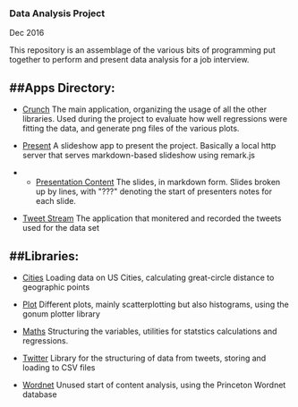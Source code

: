 ### Data Analysis Project
Dec 2016

This repository is an assemblage of the various bits of programming put together to perform and present data analysis for a job interview.

##Apps Directory:
---
* [Crunch](./apps/crunch/)
    The main application, organizing the usage of all the other libraries.  Used during the project to evaluate how well regressions were fitting the data, and generate png files of the various plots.

* [Present](./apps/present/)
    A slideshow app to present the project.  Basically a local http server that serves markdown-based slideshow using remark.js
* * [Presentation Content](./apps/present/content.md)
        The slides, in markdown form.  Slides broken up by lines, with "???" denoting the start of presenters notes for each slide.

* [Tweet Stream](./apps/tweet_stream)
    The application that monitered and recorded the tweets used for the data set


##Libraries:
---
* [Cities](./cities/)
    Loading data on US Cities, calculating great-circle distance to geographic points

* [Plot](./plot)
    Different plots, mainly scatterplotting but also histograms, using the gonum plotter library

* [Maths](./maths)
    Structuring the variables, utilities for statstics calculations and regressions.

* [Twitter](./twitter)
    Library for the structuring of data from tweets, storing and loading to CSV files

* [Wordnet](./wordnet)
    Unused start of content analysis, using the Princeton Wordnet database
